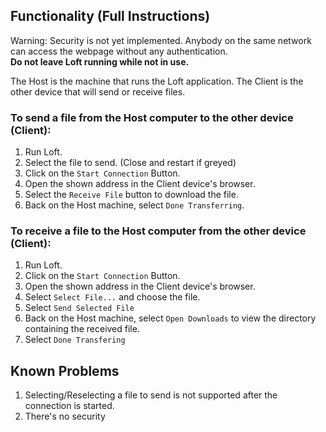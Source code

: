 ## Functionality (Full Instructions) ##
Warning: Security is not yet implemented. Anybody on the same network can access the webpage without any authentication. \
**Do not leave Loft running while not in use.**

The Host is the machine that runs the Loft application. The Client is the other device that will send or receive files.

### To send a file from the Host computer to the other device (Client): ###
1. Run Loft.
2. Select the file to send. (Close and restart if greyed)
3. Click on the `Start Connection` Button.
4. Open the shown address in the Client device's browser.
5. Select the `Receive File` button to download the file.
6. Back on the Host machine, select `Done Transferring`.

### To receive a file to the Host computer from the other device (Client): ###
1. Run Loft.
3. Click on the `Start Connection` Button.
4. Open the shown address in the Client device's browser.
5. Select `Select File...` and choose the file.
6. Select `Send Selected File` 
7. Back on the Host machine, select `Open Downloads` to view the directory containing the received file.
8. Select `Done Transfering`

## Known Problems ##
1. Selecting/Reselecting a file to send is not supported after the connection is started.
2. There's no security
